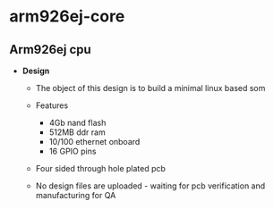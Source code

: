 # arm926ej-core

## Arm926ej cpu 

 * **Design**
   * The object of this design is to build a minimal linux based som
   * Features
     * 4Gb nand flash 
     * 512MB ddr ram
     * 10/100 ethernet onboard
     * 16 GPIO pins
   
   * Four sided through hole plated pcb
   * No design files are uploaded - waiting for pcb verification and manufacturing for QA
 
  
